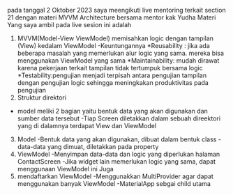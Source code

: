 pada tanggal 2 Oktober 2023 saya meengikuti live mentoring terkait section 21 dengan materi  MVVM Architecture bersama mentor  kak  Yudha 
Materi Yang saya ambil pada live sesion ini adalah
1. MVVM(Model-View ViewModel)
memisahkan logic dengan tampilan (View) kedalam ViewModel
-Keuntungannya
*Reusability : jika ada beberapa masalah yang memerlukan alur logic yang sama. mereka bisa menggunakan ViewModel yang sama
*Maintainability: mudah dirawat karena pekerjaan terkait tampilan tidak tertumpuk bersama logic
*Testability:pengujian menjadi terpisah antara pengujian tampilan dengan pengujian logic sehingga meningkakan produktivitas pada pengujian
2. Struktur direktori
- model meliki 2 bagian yaitu bentuk data yang akan digunakan dan sumber data tersebut
-Tiap Screen diletakkan dalam sebuah direektori yang di dalamnya terdapat View dan ViewModel
3. Model
-Bentuk data yang akan digunakan, dibuat dalam bentuk class
-data-data yang dimuat, diletakkan pada property
4. ViewModel
-Menyimpan data-data dan logic yang diperlukan halaman ContactScreen
-Jika widget lain memerlukan logic yang sama, dapat menggunaan ViewModel ini Juga
5. mendaftarkan ViewModel
-Menggunakkan MultiProvider agar dapat menggunakan banyak ViewModel
-MaterialApp sebgai child utama